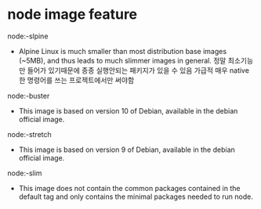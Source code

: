 # node image feature

node:<version>-slpine

- Alpine Linux is much smaller than most distribution base images (~5MB), and thus leads to much slimmer images in general.
  정말 최소기능만 들어가 있기때문에 종종 실행안되는 패키지가 있을 수 있음
  가급적 매우 native한 명령어를 쓰는 프로젝트에서만 써야함

node:<version>-buster

- This image is based on version 10 of Debian, available in the debian official image.

node:<version>-stretch

- This image is based on version 9 of Debian, available in the debian official image.

node:<version>-slim

- This image does not contain the common packages contained in the default tag and only contains the minimal packages needed to run node.
